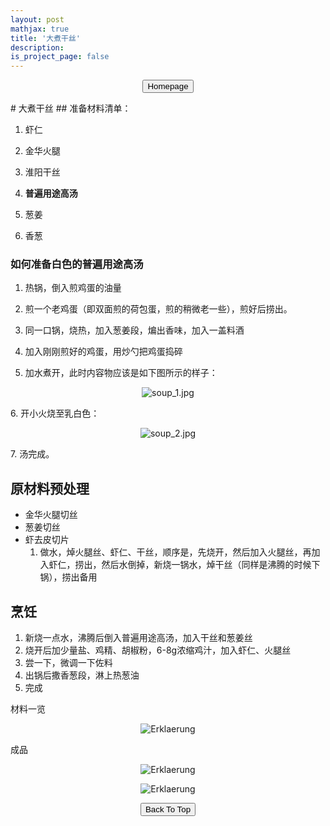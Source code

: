 ```yaml
---
layout: post
mathjax: true
title: '大煮干丝'
description: 
is_project_page: false
---
```



<p style="text-align:center;">
<button type="button" onclick="window.location.href='index.html';">Homepage</button>
</p>
# 大煮干丝
## 准备材料清单：

1. 虾仁

2. 金华火腿

3. 淮阳干丝

4. **普遍用途高汤**

5. 葱姜

6. 香葱

### **如何准备白色的普遍用途高汤**
1. 热锅，倒入煎鸡蛋的油量

2. 煎一个老鸡蛋（即双面煎的荷包蛋，煎的稍微老一些），煎好后捞出。

3. 同一口锅，烧热，加入葱姜段，煸出香味，加入一盖料酒

4. 加入刚刚煎好的鸡蛋，用炒勺把鸡蛋捣碎

5. 加水煮开，此时内容物应该是如下图所示的样子：
<p align="center">
    <img src="https://drive.google.com/uc?export=view&id=1a3wqP3Y4CCXqwvUF0JiEd5DuSXJzQFbZ" alt="soup_1.jpg">
</p>
6. 开小火烧至乳白色：
<p align="center">
    <img src="https://drive.google.com/uc?export=view&id=" alt="soup_2.jpg">
</p>
7. 汤完成。

## 原材料预处理
- 金华火腿切丝
- 葱姜切丝
- 虾去皮切片
    1. 做水，焯火腿丝、虾仁、干丝，顺序是，先烧开，然后加入火腿丝，再加入虾仁，捞出，然后水倒掉，新烧一锅水，焯干丝（同样是沸腾的时候下锅），捞出备用

## 烹饪
1. 新烧一点水，沸腾后倒入普遍用途高汤，加入干丝和葱姜丝
2. 烧开后加少量盐、鸡精、胡椒粉，6-8g浓缩鸡汁，加入虾仁、火腿丝
3. 尝一下，微调一下佐料
4. 出锅后撒香葱段，淋上热葱油
5. 完成

材料一览
<p align="center">
    <img src="https://drive.google.com/uc?export=view&id=" alt="Erklaerung">
</p>

成品
<p align="center">
    <img src="https://drive.google.com/uc?export=view&id=" alt="Erklaerung">
</p>
<p align="center">
    <img src="https://drive.google.com/uc?export=view&id=" alt="Erklaerung">
</p>


<p style="text-align:center;">
<button type="button" onclick="window.location.href='#top';">Back To Top</button>
<p>
